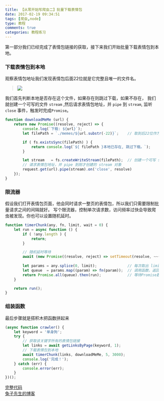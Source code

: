 ```yaml
---
title: 【从零开始写爬虫二】批量下载表情包
date: 2017-02-19 09:34:51
tags: [爬虫,node]
type: 教程
comments: true
categories: 教程练习
---
```

第一部分我们已经完成了表情包链接的获取，接下来我们开始批量下载表情包到本地。

### 下载表情包到本地

观察表情包地址我们发现表情包后面22位就是它完整且唯一的文件名。

>![](http://p1.bpimg.com/567571/b1b7987355ce99e9.png)

我们首先判断本地是否存在这个文件，如果存在则跳过下载，如果不存在，
我们就创建一个可写的文件 `stream` ,然后请求表情包地址，并 `pipe` 到 `stream`,
监听 `close` 事件，触发时完成`Promise`。
```js
function downloadMeMe (url) {
    return new Promise((resolve, reject) => {
        console.log(`下载: ${url}`);
        let filePath = `./memes/${url.substr(-22)}`;    // 取到后22位作为文件名

        if ( fs.existsSync(filePath) ) {
            return console.log(`${ filePath }本地已存在, 跳过下载。`);
        }

        let stream   = fs.createWriteStream(filePath);  // 创建一个可写 stream 对象
        // 请求表情包地址，并 pipe 到刚才创建的 stream 对象
        request.get(url).pipe(stream).on('close', resolve)
    });
}
```
### 限流器
假设我们打开表情包页面，他会同时请求一整页的表情包，所以我们只需要限制批量请求之间的间隔就好。
写个限流器，控制单次请求数，访问频率过快会导致爬虫被发现。你也可以设置随机延时。
```js
function timerChunk(any, fn, limit, wait = 0) {
    let run = async function () {
        if ( !any.length ) {
            return;
        }

        // 随机延时等待
        await (new Promise((resolve, reject) => setTimeout(resolve, ~~(Math.random() * wait))));
        
        let params = any.splice(0, limit);              // 每次取出 limit 数量的任务
        let queue  = params.map((param) => fn(param));  // 调用函数，返回Promise数组 这里默认fn是返回Promise
        return Promise.all(queue).then(run);            // 等待Promise数组执行完成继续调用run
    }

    return run();
}
```
### 组装函数
最后步骤就是搭积木把函数拼起来
```js
(async function crawler() {
    let keyword = '单身狗';
    try {
        // 获取该关键字所有的表情包链接
        let links = await getLinksByPage(keyword, 1);
        // 下载表情包到本地
        await timerChunk(links, downloadMeMe, 5, 3000);
        console.log('完成！');
    } catch (err) {
        console.error(err);
    }
})();
```

[完整代码](https://github.com/merrynode/memes-singleDog)  
[兔子先生的博客](noder.club)